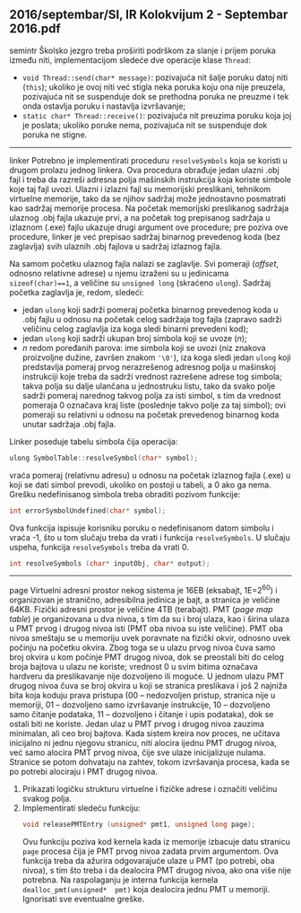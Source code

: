 2016/septembar/SI, IR Kolokvijum 2 - Septembar 2016.pdf
--------------------------------------------------------------------------------
semintr
Školsko jezgro treba proširiti podrškom za slanje i prijem poruka između niti,
implementacijom sledeće dve operacije klase `Thread`:

- `void Thread::send(char* message)`: pozivajuća nit šalje poruku datoj niti
(`this`); ukoliko je ovoj niti već stigla neka poruka koju ona nije preuzela, pozivajuća
nit se suspenduje dok se prethodna poruka ne preuzme i tek onda ostavlja poruku i
nastavlja izvršavanje;
- `static char* Thread::receive()`: pozivajuća nit preuzima poruku koja joj je
poslata; ukoliko poruke nema, pozivajuća nit se suspenduje dok poruka ne stigne.

--------------------------------------------------------------------------------
linker
Potrebno je implementirati proceduru `resolveSymbols` koja se koristi u drugom prolazu
jednog linkera. Ova procedura obrađuje jedan ulazni .obj fajl i treba da razreši adresna polja
mašinskih instrukcija koja koriste simbole koje taj fajl uvozi. Ulazni i izlazni fajl su
memorijski preslikani, tehnikom virtuelne memorije, tako da se njihov sadržaj može
jednostavno posmatrati kao sadržaj memorije procesa. Na početak memorijski preslikanog
sadržaja ulaznog .obj fajla ukazuje prvi, a na početak tog prepisanog sadržaja u izlaznom
(.exe) fajlu ukazuje drugi argument ove procedure; pre poziva ove procedure, linker je već
prepisao sadržaj binarnog prevedenog koda (bez zaglavlja) svih ulaznih .obj fajlova u sadržaj
izlaznog fajla.

Na samom početku ulaznog fajla nalazi se zaglavlje. Svi pomeraji (*offset*, odnosno relativne
adrese) u njemu izraženi su u jedinicama `sizeof(char)==1`, a veličine su `unsigned long`
(skraćeno `ulong`). Sadržaj početka zaglavlja je, redom, sledeći:

- jedan `ulong` koji sadrži pomeraj početka binarnog prevedenog koda u .obj fajlu u
odnosu na početak celog sadržaja tog fajla (zapravo sadrži veličinu celog zaglavlja iza
koga sledi binarni prevedeni kod);
- jedan `ulong` koji sadrži ukupan broj simbola koji se uvoze (*n*);
- *n* redom poređanih parova: ime simbola koji se uvozi (niz znakova proizvoljne dužine,
završen znakom `'\0'`), iza koga sledi jedan `ulong` koji predstavlja pomeraj prvog
nerazrešenog adresnog polja u mašinskoj instrukciji koje treba da sadrži vrednost
razrešene adrese tog simbola; takva polja su dalje ulančana u jednostruku listu, tako da
svako polje sadrži pomeraj narednog takvog polja za isti simbol, s tim da vrednost
pomeraja 0 označava kraj liste (poslednje takvo polje za taj simbol); ovi pomeraji su
relativni u odnosu na početak prevedenog binarnog koda unutar sadržaja .obj fajla.

Linker poseduje tabelu simbola čija operacija:
```cpp
ulong SymbolTable::resolveSymbol(char* symbol);
```
vraća pomeraj (relativnu adresu) u odnosu na početak izlaznog fajla (.exe) u koji se dati
simbol prevodi, ukoliko on postoji u tabeli, a 0 ako ga nema. Grešku nedefinisanog simbola
treba obraditi pozivom funkcije:
```cpp
int errorSymbolUndefined(char* symbol);
```
Ova funkcija ispisuje korisniku poruku o nedefinisanom datom simbolu i vraća -1, što u tom
slučaju treba da vrati i funkcija `resolveSymbols`. U slučaju uspeha, funkcija
`resolveSymbols` treba da vrati 0.
```cpp
int resolveSymbols (char* inputObj, char* output);
```

--------------------------------------------------------------------------------
page
Virtuelni adresni prostor nekog sistema je 16EB (eksabajt, 1E=$2^{60}$) i organizovan je stranično,
adresibilna jedinica je bajt, a stranica je veličine 64KB. Fizički adresni prostor je veličine 4TB
(terabajt). PMT (*page map table*) je organizovana u dva nivoa, s tim da su i broj ulaza, kao i
širina ulaza u PMT prvog i drugog nivoa isti (PMT oba nivoa su iste veličine). PMT oba nivoa
smeštaju se u memoriju uvek poravnate na fizički okvir, odnosno uvek počinju na početku
okvira. Zbog toga se u ulazu prvog nivoa čuva samo broj okvira u kom počinje PMT drugog
nivoa, dok se preostali biti do celog broja bajtova u ulazu ne koriste; vrednost 0 u svim bitima
označava hardveru da preslikavanje nije dozvoljeno ili moguće. U jednom ulazu PMT drugog
nivoa čuva se broj okvira u koji se stranica preslikava i još 2 najniža bita koja koduju prava
pristupa (00 – nedozvoljen pristup, stranica nije u memoriji, 01 – dozvoljeno samo
izvršavanje instrukcije, 10 – dozvoljeno samo čitanje podataka, 11 – dozvoljeno i čitanje i
upis podataka), dok se ostali biti ne koriste. Jedan ulaz u PMT prvog i drugog nivoa zauzima
minimalan, ali ceo broj bajtova. Kada sistem kreira nov proces, ne učitava inicijalno ni jednu
njegovu stranicu, niti alocira ijednu PMT drugog nivoa, već samo alocira PMT prvog nivoa,
čije sve ulaze inicijalizuje nulama. Stranice se potom dohvataju na zahtev, tokom izvršavanja
procesa, kada se po potrebi alociraju i PMT drugog nivoa.

1. Prikazati logičku strukturu virtuelne i fizičke adrese i označiti veličinu svakog polja.
2. Implementirati sledeću funkciju:
   ```cpp
   void releasePMTEntry (unsigned* pmt1, unsigned long page);
   ```
   Ovu funkciju poziva kod kernela kada iz memorije izbacuje datu stranicu `page` procesa čija je
PMT prvog nivoa zadata prvim argumentom. Ova funkcija treba da ažurira odgovarajuće
ulaze u PMT (po potrebi, oba nivoa), s tim što treba i da dealocira PMT drugog nivoa, ako
ona više nije potrebna. Na raspolaganju je interna funkcija kernela
`dealloc_pmt(unsigned*  pmt)` koja dealocira jednu PMT u memoriji. Ignorisati sve
eventualne greške.
